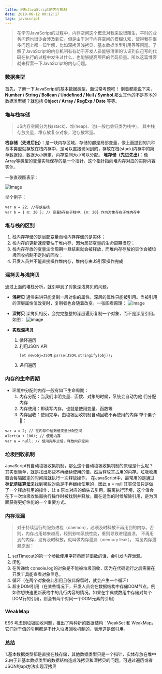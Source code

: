 ```yaml
---
title: 剖析JavaScript的内存机制
date: 2018-06-12 00:12:17
tags: javascript
---
```

>在学习JavaScript的过程中，内存空间这个概念对我来说很陌生，平时的业务问题也很少会涉及到它。但是由于对于内存空间的模糊认知，使得我在很多问题上都一知半解，比如深拷贝浅拷贝、基本数据类型引用等等问题。了解了JavaScript的内存机制有有助于开发人员能够清晰的认识到自己写的代码在执行的过程中发生过什么，也能够提高项目的代码质量。所以这篇博客就来探索一下JavaScript的内存问题。

### 数据类型

首先，了解一下JavaScript的基本数据类型，面试常考题吧！ 倒着都能说下来，**Number / String / Bollean / Undefined / Null / Symbol**.那么其他的不是基本的数据类型呢？就包括 **Object / Array / RegExp / Date** 等等。

### 堆与栈存储
>JS内存空间分为栈(stack)、堆(heap)、池(一般也会归类为栈中)。 其中栈存放变量，堆存放复杂对象，池存放常量。

**栈存储（先进后出）**：是一块内存区域，存储的都是局部变量，像上面提到的六种基本类型就存放在栈内存中，是可以直接访问到的，存放在栈(stack)内存中的简单数据段，数据大小确定，内存空间大小可以分配。
**堆存储（先进先出）**：像Array等类型的变量实际保存的是一个指针，这个指针指向堆内存对应的实际内容实体。

  一张直观图表示：

![image](http://wx4.sinaimg.cn/mw690/a73bc6a1ly1fq8s7oymrjj212e0lqdho.jpg)

举个例子：
```
var a = 22; //存放在栈
var b = { m: 20 }; // 变量b存在于栈中，{m: 20} 作为对象存在于堆内存中
```
### 堆与栈的区别

 1. 栈内存存储的是局部变量而堆内存存储的是实体；
 2. 栈内存的更新速度要快于堆内存，因为局部变量的生命周期很短；
 3. 栈内存存放的变量生命周期一旦结束就会被释放，而堆内存存放的实体会被垃圾回收机制不定时的回收；
 4. 开发人员并不能直接操作堆内存，堆内存由JS引擎操作完成

### 深拷贝与浅拷贝
 通过上面的堆栈分析，就引申到了对象深浅拷贝的问题。
 - **浅拷贝**
通俗来讲只能复制一层对象的属性。深层的属性只能被引用。当被引用的深层属性值改变时，复制者也会随着改变。一张图看原理：
![image](http://wx4.sinaimg.cn/mw690/a73bc6a1ly1fq8t5rivvmj20gf075weq.jpg)
 - **深拷贝**
 深拷贝相反，会完完整整的深层遍历复制一个对象，而不是深层引用。如图：
![image](http://wx2.sinaimg.cn/mw690/a73bc6a1ly1fq8t5rz7uuj20g906wmxe.jpg)

 - **实现深拷贝**
	 1. 循环遍历
	 2. 利用JSON API
		```
		let newobj=JSON.parse(JSON.stringify(obj));
		```
	 3. 递归遍历

### 内存的生命周期
- 环境中分配的内存一般有如下生命周期：
	1. 内存分配：当我们申明变量、函数、对象的时候，系统会自动为他 们分配内存
	2. 内存使用：即读写内存，也就是使用变量、函数等
	3. 内存回收：使用完毕，由垃圾回收机制自动回收不再使用的内存
举个栗子🌰：
```
var a = 2; // 在内存中给数值变量分配空间
alert(a + 100); // 使用内存
var a = null; // 使用完毕之后，释放内存空间
```

### 垃圾回收机制
JavaScript有自动垃圾收集机制，那么这个自动垃圾收集机制的原理是什么呢？其实很简单，就是找出那些不再继续使用的值，然后释放其占用的内存。垃圾收集器会每隔固定的时间段就执行一次释放操作。 在JavaScript中，最常用的是通过**标记清除算法**来找到哪些对象是不再继续使用的，因此 a = null 其实仅仅只是做了一个释放引用的操作，让 a 原本对应的值失去引用，脱离执行环境，这个值会在下一次垃圾收集器执行操作时被找到并释放。而在适当的时候解除引用，是为页面获得更好性能的一个重要方式。

### 内存泄漏
>对于持续运行的服务进程（daemon），必须及时释放不再用到的内存。否则，内存占用越来越高，轻则影响系统性能，重则导致进程崩溃。 不再用到的内存，没有及时释放，就叫做内存泄漏（memory leak）。
常见内存泄漏原因：
1. setTimeout的第一个参数使用字符串而非函数的话，会引发内存泄漏。
2. 闭包
3. 在传递给 console.log的对象是不能被垃圾回收，因为在代码运行之后需要在开发工具能查看对象信息。
4. 循环（在两个对象彼此引用且彼此保留时，就会产生一个循环）
5. 超出DOM引用（在某些情况下，开发人员会在数据结构中存储DOM节点，例如你想快速更新表格中的几行内容的情况。如果在字典或数组中存储对每个DOM行的引用，则会有两个对同一个DOM元素的引用）

### WeakMap
ES6 考虑到垃圾回收问题，推出了两种新的数据结构：WeakSet 和 WeakMap。它们对于值的引用都是不计入垃圾回收机制的，表示这是弱引用。

### 总结
1.基本数据类型都是直接在栈存储，其他数据类型只是一个指针，实体存放在堆中
2.由于非基本数据类型的数据结构造成浅拷贝和深拷贝的问题，可通过遍历或者 JSON的api方法实现深拷贝
